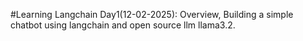 #Learning Langchain
Day1(12-02-2025): Overview, Building a simple chatbot using langchain and open source llm llama3.2.

